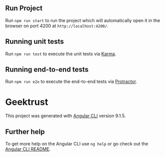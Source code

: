 
## Run Project

Run `npm run start` to run the project which will automatically open it in the browser on port 4200 at `http://localhost:4200/`.

## Running unit tests

Run `npm run test` to execute the unit tests via [Karma](https://karma-runner.github.io).

## Running end-to-end tests

Run `npm run e2e` to execute the end-to-end tests via [Protractor](http://www.protractortest.org/).

# Geektrust

This project was generated with [Angular CLI](https://github.com/angular/angular-cli) version 9.1.5.

## Further help

To get more help on the Angular CLI use `ng help` or go check out the [Angular CLI README](https://github.com/angular/angular-cli/blob/master/README.md).
